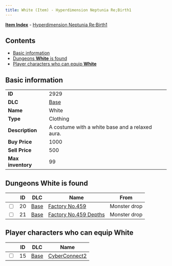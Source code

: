 ```yaml
---
title: White (Item) - Hyperdimension Neptunia Re;Birth1
---
```


[**Item Index**](/neptunia/rb1/item/index.html) - [Hyperdimension Neptunia Re;Birth1](/neptunia/rb1)

## Contents

- [Basic information](#basic-information)
- [Dungeons **White** is found](#dungeons-white-is-found)
- [Player characters who can equip **White**](#player-characters-who-can-equip-white)

## Basic information

|   |   |
| -- | -- |
| **ID** | 2929 |
| **DLC** | [Base](/neptunia/rb1/dlc/1-base.html) |
| **Name** | White |
| **Type** | Clothing |
| **Description** | A costume with a white base and a relaxed aura. |
| **Buy Price** | 1000 |
| **Sell Price** | 500 |
| **Max inventory** | 99 |


## Dungeons **White** is found

|    | ID | DLC | Name | From |
| -- | -- | --- | ---- | ---- |
| <input type="checkbox" id="rb1-dungeon-1-20" class="trackbox" /> | 20 | [Base](/neptunia/rb1/dlc/1-base.html) | [Factory No.459](/neptunia/rb1/dungeon/1-20-factory-no-459.html) | Monster drop |
| <input type="checkbox" id="rb1-dungeon-1-21" class="trackbox" /> | 21 | [Base](/neptunia/rb1/dlc/1-base.html) | [Factory No.459 Depths](/neptunia/rb1/dungeon/1-21-factory-no-459-depths.html) | Monster drop |


## Player characters who can equip **White**

|    | ID | DLC | Name |
| -- | -- | --- | ---- |
| <input type="checkbox" id="rb1-player-1-15" class="trackbox" /> | 15 | [Base](/neptunia/rb1/dlc/1-base.html) | [CyberConnect2](/neptunia/rb1/player/1-15-cyberconnect2.html) |
